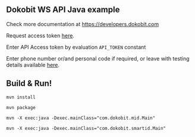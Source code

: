 Dokobit WS API Java example
------

Check more documentation at https://developers.dokobit.com

Request access token [here](https://www.dokobit.com/developers/request-token).

Enter API Access token by evaluation `API_TOKEN` constant

Enter phone number or/and personal code if required, or leave with testing details available [here](https://www.dokobit.com/developers/testing). 

Build & Run!
------
`mvn install`

`mvn package`

`mvn -X exec:java -Dexec.mainClass="com.dokobit.mid.Main"`

`mvn -X exec:java -Dexec.mainClass="com.dokobit.smartid.Main"`
